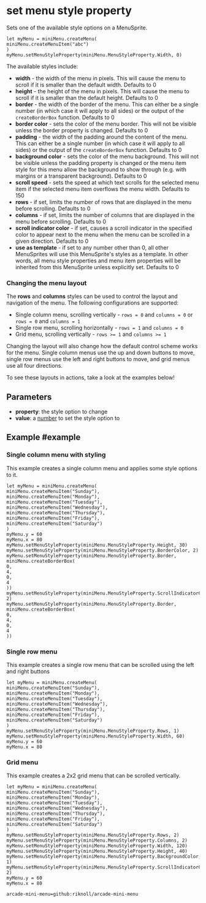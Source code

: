 # set menu style property

Sets one of the available style options on a MenuSprite.

```sig
let myMenu = miniMenu.createMenu(
miniMenu.createMenuItem("abc")
)
myMenu.setMenuStyleProperty(miniMenu.MenuStyleProperty.Width, 0)
```

The available styles include:

* **width** - the width of the menu in pixels. This will cause the menu to scroll if it is smaller than the default width. Defaults to 0
* **height** - the height of the menu in pixels. This will cause the menu to scroll if it is smaller than the default height. Defaults to 0
* **border** - the width of the border of the menu. This can either be a single number (in which case it will apply to all sides) or the output of the `createBorderBox` function. Defaults to 0
* **border color** - sets the color of the menu border. This will not be visible unless the border property is changed. Defaults to 0
* **padding** - the width of the padding around the content of the menu. This can either be a single number (in which case it will apply to all sides) or the output of the `createBorderBox` function. Defaults to 0
* **background color** - sets the color of the menu background. This will not be visible unless the padding property is changed or the menu item style for this menu allow the background to show through (e.g. with margins or a transparent background). Defaults to 0
* **scroll speed** - sets the speed at which text scrolls for the selected menu item if the selected menu item overflows the menu width. Defaults to 150
* **rows** - if set, limits the number of rows that are displayed in the menu before scrolling. Defaults to 0
* **columns** - if set, limits the number of columns that are displayed in the menu before scrolling. Defaults to 0
* **scroll indicator color** - if set, causes a scroll indicator in the specified color to appear next to the menu when the menu can be scrolled in a given direction. Defaults to 0
* **use as template** - if set to any number other than 0, all other MenuSprites will use this MenuSprite's styles as a template. In other words, all menu style properties and menu item properties will be inherited from this MenuSprite unless explicitly set. Defaults to 0

### Changing the menu layout

The **rows** and **columns** styles can be used to control the layout and navigation of the menu. The following configurations are supported:

* Single column menu, scrolling vertically - `rows = 0` and `columns = 0` or `rows = 0` and `columns = 1`
* Single row menu, scrolling horizontally - `rows = 1` and `columns = 0`
* Grid menu, scrolling vertically - `rows >= 1` and `columns >= 1`

Changing the layout will also change how the default control scheme works for the menu.
Single column menus use the up and down buttons to move, single row menus use the left and right buttons to move, and grid menus use all four directions.

To see these layouts in actions, take a look at the examples below!

## Parameters

* **property**: the style option to change
* **value**: a [number](/types/number) to set the style option to

## Example #example

### Single column menu with styling

This example creates a single column menu and applies some style options to it.

```blocks
let myMenu = miniMenu.createMenu(
miniMenu.createMenuItem("Sunday"),
miniMenu.createMenuItem("Monday"),
miniMenu.createMenuItem("Tuesday"),
miniMenu.createMenuItem("Wednesday"),
miniMenu.createMenuItem("Thursday"),
miniMenu.createMenuItem("Friday"),
miniMenu.createMenuItem("Saturday")
)
myMenu.y = 60
myMenu.x = 80
myMenu.setMenuStyleProperty(miniMenu.MenuStyleProperty.Height, 30)
myMenu.setMenuStyleProperty(miniMenu.MenuStyleProperty.BorderColor, 2)
myMenu.setMenuStyleProperty(miniMenu.MenuStyleProperty.Border, miniMenu.createBorderBox(
0,
4,
0,
4
))
myMenu.setMenuStyleProperty(miniMenu.MenuStyleProperty.ScrollIndicatorColor, 2)
myMenu.setMenuStyleProperty(miniMenu.MenuStyleProperty.Border, miniMenu.createBorderBox(
0,
4,
0,
4
))
```

### Single row menu

This example creates a single row menu that can be scrolled using the left and right buttons

```blocks
let myMenu = miniMenu.createMenu(
miniMenu.createMenuItem("Sunday"),
miniMenu.createMenuItem("Monday"),
miniMenu.createMenuItem("Tuesday"),
miniMenu.createMenuItem("Wednesday"),
miniMenu.createMenuItem("Thursday"),
miniMenu.createMenuItem("Friday"),
miniMenu.createMenuItem("Saturday")
)
myMenu.setMenuStyleProperty(miniMenu.MenuStyleProperty.Rows, 1)
myMenu.setMenuStyleProperty(miniMenu.MenuStyleProperty.Width, 60)
myMenu.y = 60
myMenu.x = 80
```

### Grid menu

This example creates a 2x2 grid menu that can be scrolled vertically.

```blocks
let myMenu = miniMenu.createMenu(
miniMenu.createMenuItem("Sunday"),
miniMenu.createMenuItem("Monday"),
miniMenu.createMenuItem("Tuesday"),
miniMenu.createMenuItem("Wednesday"),
miniMenu.createMenuItem("Thursday"),
miniMenu.createMenuItem("Friday"),
miniMenu.createMenuItem("Saturday")
)
myMenu.setMenuStyleProperty(miniMenu.MenuStyleProperty.Rows, 2)
myMenu.setMenuStyleProperty(miniMenu.MenuStyleProperty.Columns, 2)
myMenu.setMenuStyleProperty(miniMenu.MenuStyleProperty.Width, 120)
myMenu.setMenuStyleProperty(miniMenu.MenuStyleProperty.Height, 40)
myMenu.setMenuStyleProperty(miniMenu.MenuStyleProperty.BackgroundColor, 1)
myMenu.setMenuStyleProperty(miniMenu.MenuStyleProperty.ScrollIndicatorColor, 2)
myMenu.y = 60
myMenu.x = 80
```


```package
arcade-mini-menu=github:riknoll/arcade-mini-menu
```